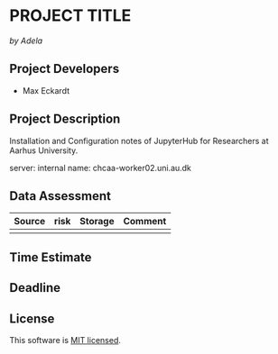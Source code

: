 # PROJECT TITLE
_by Adela_

## Project Developers
 - Max Eckardt
 
## Project Description
Installation and Configuration notes of JupyterHub for Researchers at Aarhus University.

server:
internal name: chcaa-worker02.uni.au.dk

## Data Assessment ##
| Source | risk | Storage | Comment|
| --- |:---:|---|---|
|||| |

## Time Estimate ##

## Deadline ##

## License ##
This software is [MIT licensed](./LICENSE.txt).
